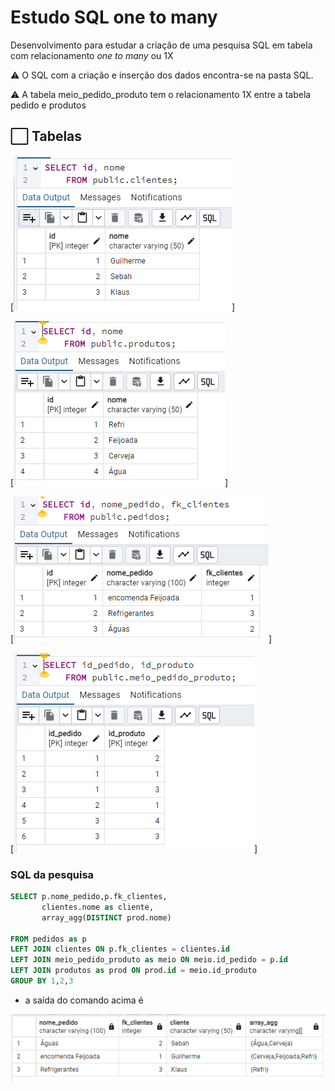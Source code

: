 # Estudo SQL one to many

Desenvolvimento para estudar a criação de uma pesquisa SQL em tabela com relacionamento _one to many_ ou 1X

⚠️ O SQL com a criação e inserção dos dados encontra-se na pasta SQL.

⚠️ A tabela meio_pedido_produto tem o relacionamento 1X entre a tabela pedido e produtos

## ⬜ Tabelas

[![TABELA CLIENTES](./img/clientes.png)]

[![TABELA PRODUTOS](./img/produtos.png)]

[![TABELA PEDIDOS](./img/pedidos.png)]

[![TABELA MEIO](./img/meio.png)]

### SQL da pesquisa

```sql
SELECT p.nome_pedido,p.fk_clientes,
	   clientes.nome as cliente,
	   array_agg(DISTINCT prod.nome)

FROM pedidos as p
LEFT JOIN clientes ON p.fk_clientes = clientes.id
LEFT JOIN meio_pedido_produto as meio ON meio.id_pedido = p.id
LEFT JOIN produtos as prod ON prod.id = meio.id_produto
GROUP BY 1,2,3
```

- a saída do comando acima é

![RESULTADO DA PESQUISA ACIMA](./img/resultado_pesquisa.png)

